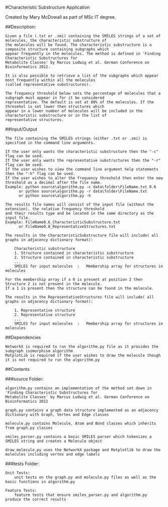 #Characteristic Substructure Application

Created by Mary McDowall as part of MSc IT degree.

##Description:

    Given a file (.txt or .smi) containing the SMILES strings of a set of molecules, the characteristic substructure of
    the molecules will be found. The characteristic substructure is a composite structure containing subgraphs which
    appear frequently in the molecules. The method is defined in 'Finding Characteristic Substructures for 
    Metabolite Classes' by Marcus Ludwig et al. German Conference on Bioinformatics 2012.
     
    It is also possible to retrieve a list of the subgraphs which appear most frequently within all the molecules 
    (called representative substructures). 
    
    The frequency threshold below sets the percentage of molecules that a subgraph must appear in for it be considered
    representative. The default is set at 80% of the molecules. If the thresehol is set lower then structures which 
    appear in a lower number of molecules will be included in the characteristic substructure or in the list of 
    representative structures.
    
##Input/Output

    The file containing the SMILES strings (either .txt or .smi) is specified in the command line arguments.

    If the user only wants the characteristic substructure then the "-c" flag can be used.
    If the user only wants the representative substructures then the "-r" flag can be used.
    If the user wishes to view the command line argument help statements then the "-h" flag can be used.
    If the user wishes to alter the frequency threshold then enter the new threshold as a decimal after the file name.
    Example: python source\algorithm.py -c data\folder\FileName.txt 0.6
          or python source\algorithm.py -r data\folder\FileName.txt
          or python source\algorithm.py -h

    The results file names will consist of the input file (without the extension), the relative frequency threshold
    and their results type and be located in the same directory as the input file.
    Example: FileName0.6_CharacteristicSubstructure.txt
          or FileName0.8_RepresentativeStructures.txt

    The results in the CharacteristicSubstructure file will include( all graphs in adjacency dictionary format):

        Characteristic substructure
        1. Structure contained in characteristic substructure
        2. Structure contained in characteristic substructure
        ...
        SMILES for input molecules  :   Membership array for structures in molecules 
        
    For the membership array if a 0 is present at position 2 then Structure 2 is not present in the molecule.
    If a 1 is present then the structure can be found in the molecule. 
    
    The results in the RepresentativeStructures file will include( all graphs in adjacency dictionary format):

        1. Representative structure
        2. Representative structure
        ...
        SMILES for input molecules  :   Membership array for structures in molecules
    
    
    
##Dependencies

    NetworkX is required to run the algorithm.py file as it provides the subgraph isomorphism algorithm
    MatplotLib is required if the user wishes to draw the molecule though it is not required to run the algorithm.py
    
##Contents 

###source Folder:

    algorithm.py contains an implementation of the method set down in 'Finding Characteristic Substructures for 
    Metabolite Classes' by Marcus Ludwig et al. German Conference on Bioinformatics 2012
    
    graph.py contains a graph data structure implemented as an adjacency dictionary with Graph, Vertex and Edge classes
    
    molecule.py contains Molecule, Atom and Bond classes which inherits from graph.py classes 
        
    smiles_parser.py contains a basic SMILES parser which tokenizes a SMILES string and creates a Molecule object
    
    draw_molecule.py uses the NetworkX package and Matplotlib to draw the molecules including vertex and edge labels
    
###tests Folder:

    Unit Tests:
        unit tests on the graph.py and molecule.py files as well as the basic functions in algorithm.py
        
    Feature Tests:
        feature tests that ensure smiles_parser.py and algorithm.py produce the correct results
        

